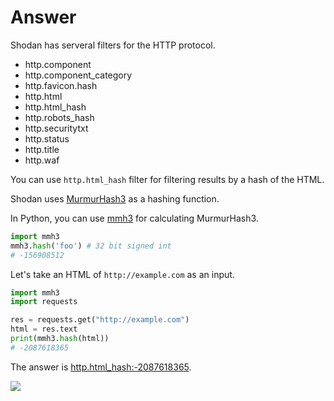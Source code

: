 # Answer

Shodan has serveral filters for the HTTP protocol.

- http.component
- http.component_category
- http.favicon.hash
- http.html
- http.html_hash
- http.robots_hash
- http.securitytxt
- http.status
- http.title
- http.waf

You can use `http.html_hash` filter for filtering results by a hash of the HTML.

Shodan uses [MurmurHash3](https://github.com/aappleby/smhasher/wiki/MurmurHash3) as a hashing function.

In Python, you can use [mmh3](https://pypi.org/project/mmh3/) for calculating MurmurHash3.

```python
import mmh3
mmh3.hash('foo') # 32 bit signed int
# -156908512
```

Let's take an HTML of `http://example.com` as an input.

```python
import mmh3
import requests

res = requests.get("http://example.com")
html = res.text
print(mmh3.hash(html))
# -2087618365
```

The answer is [http.html_hash:-2087618365](https://www.shodan.io/search?query=http.html_hash%3A-2087618365).

![](https://i.imgur.com/vE8bGZx.png)
